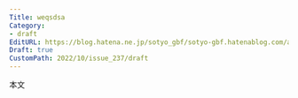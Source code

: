 ```yaml
---
Title: weqsdsa
Category:
- draft
EditURL: https://blog.hatena.ne.jp/sotyo_gbf/sotyo-gbf.hatenablog.com/atom/entry/4207112889924042469
Draft: true
CustomPath: 2022/10/issue_237/draft
---
```


本文
